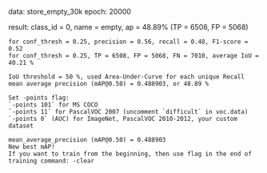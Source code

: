 data: store_empty_30k
epoch: 20000

result:
    class_id = 0, name = empty, ap = 48.89%   	 (TP = 6508, FP = 5068) 

    for conf_thresh = 0.25, precision = 0.56, recall = 0.48, F1-score = 0.52 
    for conf_thresh = 0.25, TP = 6508, FP = 5068, FN = 7010, average IoU = 40.21 % 

    IoU threshold = 50 %, used Area-Under-Curve for each unique Recall 
    mean average precision (mAP@0.50) = 0.488903, or 48.89 % 

    Set -points flag:
    `-points 101` for MS COCO 
    `-points 11` for PascalVOC 2007 (uncomment `difficult` in voc.data) 
    `-points 0` (AUC) for ImageNet, PascalVOC 2010-2012, your custom dataset

    mean_average_precision (mAP@0.50) = 0.488903 
    New best mAP!
    If you want to train from the beginning, then use flag in the end of training command: -clear 